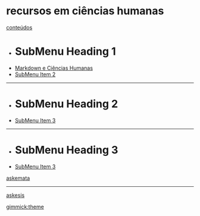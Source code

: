 # recursos em ciências humanas


[conteúdos]()

  * # SubMenu Heading 1
  * [Markdown e Ciências Humanas](sobremarkdown.md)
  * [SubMenu Item 2](subitem2.md)
  - - - -
  * # SubMenu Heading 2
  * [SubMenu Item 3](subitem3.md)
  - - - -
  * # SubMenu Heading 3
  * [SubMenu Item 3](subitem3.md)

  [askemata](http://askemata.github.io)
  - - - -
  [askesis](http://askesis.hypotheses.org)
  


[gimmick:theme](readable)